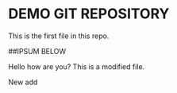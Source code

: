 # DEMO GIT REPOSITORY

This is the first file in this repo.

##IPSUM BELOW

Hello how are you? This is a modified file.

New add